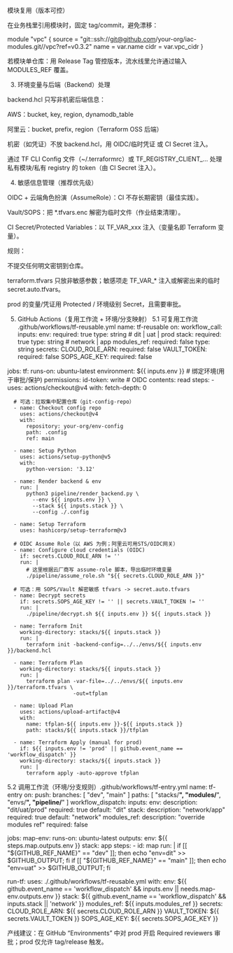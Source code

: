 模块复用（版本可控）

在业务栈里引用模块时，固定 tag/commit，避免漂移：

module "vpc" {
  source = "git::ssh://git@github.com/your-org/iac-modules.git//vpc?ref=v0.3.2"
  name   = var.name
  cidr   = var.vpc_cidr
}


若模块单仓库：用 Release Tag 管控版本，流水线里允许通过输入 MODULES_REF 覆盖。

3) 环境变量与后端（Backend）处理

backend.hcl 只写非机密后端信息：

AWS：bucket, key, region, dynamodb_table

阿里云：bucket, prefix, region（Terraform OSS 后端）

机密（如凭证）不放 backend.hcl，用 OIDC/临时凭证 或 CI Secret 注入。

通过 TF CLI Config 文件（~/.terraformrc）或 TF_REGISTRY_CLIENT_... 处理私有模块/私有 registry 的 token（由 CI Secret 注入）。

4) 敏感信息管理（推荐优先级）

OIDC + 云端角色扮演（AssumeRole）：CI 不存长期密钥（最佳实践）。

Vault/SOPS：把 *.tfvars.enc 解密为临时文件（作业结束清理）。

CI Secret/Protected Variables：以 TF_VAR_xxx 注入（变量名即 Terraform 变量）。

规则：

不提交任何明文密钥到仓库。

terraform.tfvars 只放非敏感参数；敏感项走 TF_VAR_* 注入或解密出来的临时 secret.auto.tfvars。

prod 的变量/凭证用 Protected / 环境级别 Secret，且需要审批。

5) GitHub Actions（复用工作流 + 环境/分支映射）
5.1 可复用工作流 .github/workflows/tf-reusable.yml
name: tf-reusable
on:
  workflow_call:
    inputs:
      env:
        required: true
        type: string   # dit | uat | prod
      stack:
        required: true
        type: string   # network | app
      modules_ref:
        required: false
        type: string
    secrets:
      CLOUD_ROLE_ARN:
        required: false
      VAULT_TOKEN:
        required: false
      SOPS_AGE_KEY:
        required: false

jobs:
  tf:
    runs-on: ubuntu-latest
    environment: ${{ inputs.env }}         # 绑定环境(用于审批/保护)
    permissions:
      id-token: write                      # OIDC
      contents: read
    steps:
      - uses: actions/checkout@v4
        with:
          fetch-depth: 0

      # 可选：拉取集中配置仓库（git-config-repo）
      - name: Checkout config repo
        uses: actions/checkout@v4
        with:
          repository: your-org/env-config
          path: .config
          ref: main

      - name: Setup Python
        uses: actions/setup-python@v5
        with:
          python-version: '3.12'

      - name: Render backend & env
        run: |
          python3 pipeline/render_backend.py \
            --env ${{ inputs.env }} \
            --stack ${{ inputs.stack }} \
            --config ./.config

      - name: Setup Terraform
        uses: hashicorp/setup-terraform@v3

      # OIDC Assume Role（以 AWS 为例；阿里云可用STS/OIDC网关）
      - name: Configure cloud credentials (OIDC)
        if: secrets.CLOUD_ROLE_ARN != ''
        run: |
          # 这里根据云厂商写 assume-role 脚本，导出临时环境变量
          ./pipeline/assume_role.sh "${{ secrets.CLOUD_ROLE_ARN }}"

      # 可选：用 SOPS/Vault 解密敏感 tfvars -> secret.auto.tfvars
      - name: Decrypt secrets
        if: secrets.SOPS_AGE_KEY != '' || secrets.VAULT_TOKEN != ''
        run: |
          ./pipeline/decrypt.sh ${{ inputs.env }} ${{ inputs.stack }}

      - name: Terraform Init
        working-directory: stacks/${{ inputs.stack }}
        run: |
          terraform init -backend-config=../../envs/${{ inputs.env }}/backend.hcl

      - name: Terraform Plan
        working-directory: stacks/${{ inputs.stack }}
        run: |
          terraform plan -var-file=../../envs/${{ inputs.env }}/terraform.tfvars \
                         -out=tfplan

      - name: Upload Plan
        uses: actions/upload-artifact@v4
        with:
          name: tfplan-${{ inputs.env }}-${{ inputs.stack }}
          path: stacks/${{ inputs.stack }}/tfplan

      - name: Terraform Apply (manual for prod)
        if: ${{ inputs.env != 'prod' || github.event_name == 'workflow_dispatch' }}
        working-directory: stacks/${{ inputs.stack }}
        run: |
          terraform apply -auto-approve tfplan

5.2 调用工作流（环境/分支规则）.github/workflows/tf-entry.yml
name: tf-entry
on:
  push:
    branches: [ "dev", "main" ]
    paths: [ "stacks/**", "modules/**", "envs/**", "pipeline/**" ]
  workflow_dispatch:
    inputs:
      env:
        description: "dit/uat/prod"
        required: true
        default: "dit"
      stack:
        description: "network/app"
        required: true
        default: "network"
      modules_ref:
        description: "override modules ref"
        required: false

jobs:
  map-env:
    runs-on: ubuntu-latest
    outputs:
      env: ${{ steps.map.outputs.env }}
      stack: app
    steps:
      - id: map
        run: |
          if [[ "${GITHUB_REF_NAME}" == "dev" ]]; then echo "env=dit" >> $GITHUB_OUTPUT; fi
          if [[ "${GITHUB_REF_NAME}" == "main" ]]; then echo "env=uat" >> $GITHUB_OUTPUT; fi

  run-tf:
    uses: ./.github/workflows/tf-reusable.yml
    with:
      env:  ${{ github.event_name == 'workflow_dispatch' && inputs.env  || needs.map-env.outputs.env }}
      stack: ${{ github.event_name == 'workflow_dispatch' && inputs.stack || 'network' }}
      modules_ref: ${{ inputs.modules_ref }}
    secrets:
      CLOUD_ROLE_ARN: ${{ secrets.CLOUD_ROLE_ARN }}
      VAULT_TOKEN:    ${{ secrets.VAULT_TOKEN }}
      SOPS_AGE_KEY:   ${{ secrets.SOPS_AGE_KEY }}


产线建议：在 GitHub “Environments” 中对 prod 开启 Required reviewers 审批；prod 仅允许 tag/release 触发。


